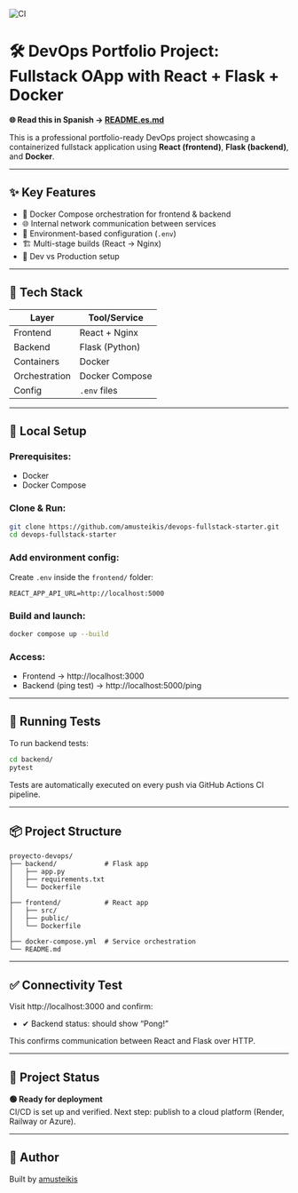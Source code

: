 ![CI](https://github.com/amusteikis/devops-fullstack-starter/actions/workflows/ci.yml/badge.svg)

# 🛠 DevOps Portfolio Project: Fullstack OApp with React + Flask + Docker

**🌐 Read this in Spanish → [README.es.md](README.es.md)**

This is a professional portfolio-ready DevOps project showcasing a containerized fullstack application using **React (frontend)**, **Flask (backend)**, and **Docker**.

---

## ✨ Key Features

- 🔄 Docker Compose orchestration for frontend & backend
- 🌐 Internal network communication between services
- 🔐 Environment-based configuration (`.env`)
- 🏗 Multi-stage builds (React → Nginx)
- 🚀 Dev vs Production setup

---

## 🧰 Tech Stack

| Layer       | Tool/Service         |
|-------------|----------------------|
| Frontend    | React + Nginx        |
| Backend     | Flask (Python)       |
| Containers  | Docker               |
| Orchestration | Docker Compose     |
| Config      | `.env` files         |

---

## 🚀 Local Setup

### Prerequisites:
- Docker
- Docker Compose

### Clone & Run:

```bash
git clone https://github.com/amusteikis/devops-fullstack-starter.git
cd devops-fullstack-starter
```

### Add environment config:

Create `.env` inside the `frontend/` folder:
```
REACT_APP_API_URL=http://localhost:5000
```

### Build and launch:

```bash
docker compose up --build
```

### Access:

- Frontend → http://localhost:3000  
- Backend (ping test) → http://localhost:5000/ping

---

## 🧪 Running Tests

To run backend tests:

```bash
cd backend/
pytest
```

Tests are automatically executed on every push via GitHub Actions CI pipeline.

---

## 📦 Project Structure

```
proyecto-devops/
├── backend/            # Flask app
│   ├── app.py
│   ├── requirements.txt
│   └── Dockerfile
│
├── frontend/           # React app
│   ├── src/
│   ├── public/
│   └── Dockerfile
│
├── docker-compose.yml  # Service orchestration
└── README.md
```

---

## ✅ Connectivity Test

Visit http://localhost:3000 and confirm:

- ✔ Backend status: should show “Pong!”

This confirms communication between React and Flask over HTTP.

---


## 📌 Project Status

**🟢 Ready for deployment**  
CI/CD is set up and verified. Next step: publish to a cloud platform (Render, Railway or Azure).

---

## 🙌 Author

Built by [amusteikis](https://github.com/amusteikis)
